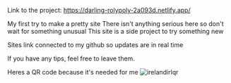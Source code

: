 Link to the project: https://darling-rolypoly-2a093d.netlify.app/

My first try to make a pretty site
There isn't anything serious here so don't wait for something unusual
This site is a side project to try something new

Sites link connected to my github so updates are in real time

If you have any tips, feel free to leave them.

Heres a QR code because it's needed for me
![irelandirlqr](https://github.com/user-attachments/assets/c85c9558-5ae8-4316-a056-d5f1b5bc7ea1)
